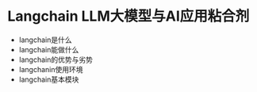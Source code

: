 # Langchain LLM大模型与AI应用粘合剂
- langchain是什么
- langchain能做什么
- langchain的优势与劣势
- langchanin使用环境
- langchain基本模块